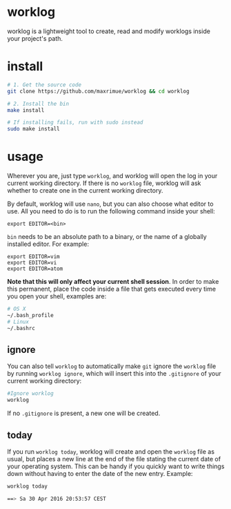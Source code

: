 # worklog
worklog is a lightweight tool to create, read and modify worklogs inside
your project's path.

# install
```bash
# 1. Get the source code
git clone https://github.com/maxrimue/worklog && cd worklog

# 2. Install the bin
make install

# If installing fails, run with sudo instead
sudo make install
```

# usage
Wherever you are, just type `worklog`, and worklog will open the log
in your current working directory. If there is no `worklog` file, worklog will ask whether to create one in the current working directory.

By default, worklog will use `nano`, but you can also choose what editor to use. All you need to do is to run the following command inside your shell:
```
export EDITOR=<bin>
```
`bin` needs to be an absolute path to a binary, or the name of a globally installed editor. For example:
```
export EDITOR=vim
export EDITOR=vi
export EDITOR=atom
```
**Note that this will only affect your current shell session**. In order to make this permanent, place the code inside a file that gets executed every time you open your shell, examples are:
```bash
# OS X
~/.bash_profile
# Linux
~/.bashrc
```

## ignore
You can also tell `worklog` to automatically make `git` ignore the `worklog` file by running `worklog ignore`, which will insert this into the `.gitignore` of your current working directory:
```bash
#Ignore worklog
worklog
```
If no `.gitignore` is present, a new one will be created.

## today
If you run `worklog today`, worklog will create and open the `worklog` file as usual, but places a new line at the end of the file stating the current date of your operating system. This can be handy if you quickly want to write things down without having to enter the date of the new entry. Example:
```bash
worklog today
```
```bash
==> Sa 30 Apr 2016 20:53:57 CEST
```
